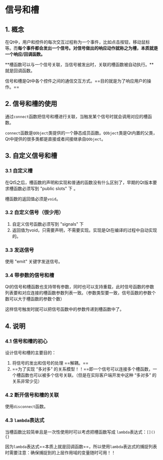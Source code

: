 # 信号和槽

## 1. 概念

在Qt中，用户和控件的每次交互过程称为一个事件，比如点击按钮，移动鼠标等。而**每个事件都会发出一个信号。对信号做出的响应动作就称之为槽，本质就是一个响应/回调函数。**    

**槽函数可以与一个信号关联，当信号被发出时，关联的槽函数被自动执行。**就是回调函数。

信号和槽是Qt中各个控件之间的通信交互方式。==目的就是为了响应用户的操作。==

## 2. 信号和槽的使用

 通过`connect`函数把信号和槽进行关联，当触发某个信号时就会调用对应的槽函数。

`connect`函数是`QObject`类提供的一个静态成员函数。`QObject`类是Qt内置的父类，Qt中提供的很多类都是直接或者间接继承自`QObject`。  

## 3. 自定义信号和槽

### 3.1 自定义槽

在Qt5之后，槽函数的声明和实现和普通的函数没有什么区别了，早期的Qt版本要求槽函数必须写到 "public slots" 下  。

槽函数的返回值必须是`void`。

### 3.2 自定义信号（很少用）

1. 自定义信号函数必须写到 "signals" 下
2. 返回值为void，只需要声明，不需要实现。实现是Qt在编译的过程中自动实现的。

### 3.3 发送信号

使用 "emit" 关键字发送信号。  

### 3.4 带参数的信号和槽

Qt的信号和槽函数也支持带有参数，同时也可以支持重载，此时信号函数的参数列表要和对应连接的槽函数参数列表一致。（参数类型要一致，信号函数的参数个数可以大于槽函数的参数个数）

这样信号触发时就可以把信号函数中的参数传递到槽函数中了。  

## 4. 说明

### 4.1 信号和槽的初心

设计信号和槽的主要目的：

1. 将信号的发出和信号的处理 ==解耦。==
2. ==为了实现 “多对多” 的关系模型！！==即一个信号可以连接多个槽函数，一个槽函数也可以被多个信号关联。（但是在实际客户端开发中这种 “多对多” 的关系非常少见）

### 4.2 断开信号和槽的关联

使用`disconnect`函数。

### 4.3 `lambda`表达式

当槽函数比较简单且是一次性使用时可以考虑把槽函数写成 `lambda`表达式：`[](){}`

因为`lambda`表达式==本质上就是回调函数==，所以使用`lambda`表达式的捕捉列表时需要注意：确保捕捉到的上层作用域的变量随时可用！！

